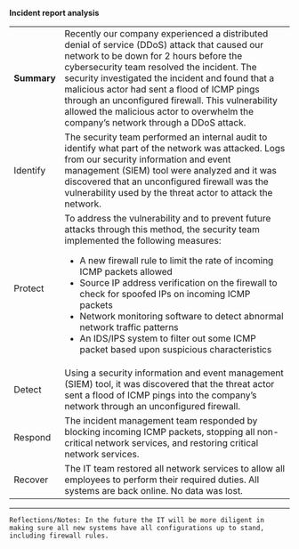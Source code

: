 **Incident report analysis**


<table>
  <tr>
   <td><strong>Summary</strong>
   </td>
   <td colspan="3" >Recently our company experienced a distributed denial of service (DDoS) attack that caused our network to be down for 2 hours before the cybersecurity team resolved the incident. The security investigated the incident and found that a malicious actor had sent a flood of ICMP pings through an unconfigured firewall.  This vulnerability allowed the malicious actor to overwhelm the company’s network through a DDoS attack.
   </td>
  </tr>
  <tr>
   <td>Identify
   </td>
   <td colspan="3" >The security team performed an internal audit to identify what part of the network was attacked.  Logs from our security information and event management (SIEM) tool were analyzed and it was discovered that an unconfigured firewall was the vulnerability used by the threat actor to attack the network.
   </td>
  </tr>
  <tr>
   <td>Protect
   </td>
   <td colspan="3" >To address the vulnerability and to prevent future attacks through this method, the security team implemented the following measures:
<ul>

<li>A new firewall rule to limit the rate of incoming ICMP packets allowed

<li>Source IP address verification on the firewall to check for spoofed IPs on incoming ICMP packets

<li>Network monitoring software to detect abnormal network traffic patterns

<li>An IDS/IPS system to filter out some ICMP packet based upon suspicious characteristics
</li>
</ul>
   </td>
  </tr>
  <tr>
   <td>Detect
   </td>
   <td colspan="3" >Using a security information and event management (SIEM) tool, it was discovered that the threat actor sent a flood of ICMP pings into the company’s network through an unconfigured firewall.
   </td>
  </tr>
  <tr>
   <td>Respond
   </td>
   <td colspan="3" >The incident management team responded by blocking incoming ICMP packets, stopping all non-critical network services, and restoring critical network services.
   </td>
  </tr>
  <tr>
   <td>Recover
   </td>
   <td colspan="3" >The IT team restored all network services to allow all employees to perform their required duties.  All systems are back online.  No data was lost.
   </td>
  </tr>
</table>



---


```
Reflections/Notes: In the future the IT will be more diligent in making sure all new systems have all configurations up to stand, including firewall rules.
```
